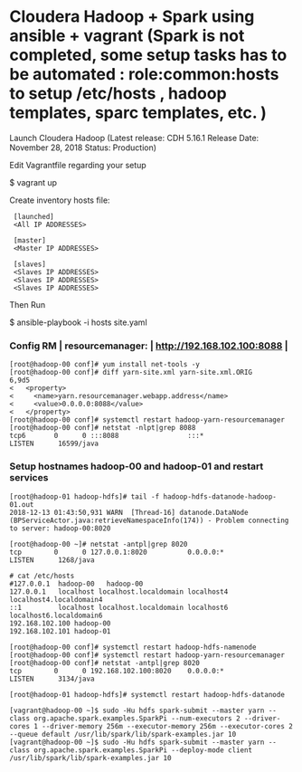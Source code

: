 # Cloudera  Hadoop + Spark using ansible + vagrant (Spark is not completed, some setup tasks has to be automated : role:common:hosts to setup /etc/hosts , hadoop templates, sparc templates, etc. )

Launch Cloudera Hadoop 
(Latest release: CDH 5.16.1 Release Date: November 28, 2018 Status: Production)

Edit Vagrantfile regarding your setup

$ vagrant up

Create inventory hosts file: 
     
     [launched]
     <All IP ADDRESSES>
     
     [master]
     <Master IP ADDRESSES>
     
     [slaves]
     <Slaves IP ADDRESSES>
     <Slaves IP ADDRESSES>
     <Slaves IP ADDRESSES>
     
Then Run
      
$ ansible-playbook  -i hosts site.yaml 

### Config RM  | resourcemanager:   | http://192.168.102.100:8088  |

```
[root@hadoop-00 conf]# yum install net-tools -y
[root@hadoop-00 conf]# diff yarn-site.xml yarn-site.xml.ORIG
6,9d5
<   <property> 
<     <name>yarn.resourcemanager.webapp.address</name>
<     <value>0.0.0.0:8088</value>
<   </property>
[root@hadoop-00 conf]# systemctl restart hadoop-yarn-resourcemanager
[root@hadoop-00 conf]# netstat -nlpt|grep 8088
tcp6       0      0 :::8088                 :::*                    LISTEN      16599/java  
```
### Setup hostnames hadoop-00 and hadoop-01 and restart services
```
[root@hadoop-01 hadoop-hdfs]# tail -f hadoop-hdfs-datanode-hadoop-01.out
2018-12-13 01:43:50,931 WARN  [Thread-16] datanode.DataNode (BPServiceActor.java:retrieveNamespaceInfo(174)) - Problem connecting to server: hadoop-00:8020

[root@hadoop-00 ~]# netstat -antpl|grep 8020
tcp        0      0 127.0.0.1:8020          0.0.0.0:*               LISTEN      1268/java  

# cat /etc/hosts
#127.0.0.1	hadoop-00	hadoop-00
127.0.0.1   localhost localhost.localdomain localhost4 localhost4.localdomain4
::1         localhost localhost.localdomain localhost6 localhost6.localdomain6
192.168.102.100 hadoop-00
192.168.102.101 hadoop-01

[root@hadoop-00 conf]# systemctl restart hadoop-hdfs-namenode
[root@hadoop-00 conf]# systemctl restart hadoop-yarn-resourcemanager
[root@hadoop-00 conf]# netstat -antpl|grep 8020
tcp        0      0 192.168.102.100:8020    0.0.0.0:*               LISTEN      3134/java  

[root@hadoop-01 hadoop-hdfs]# systemctl restart hadoop-hdfs-datanode

[vagrant@hadoop-00 ~]$ sudo -Hu hdfs spark-submit --master yarn --class org.apache.spark.examples.SparkPi --num-executors 2 --driver-cores 1 --driver-memory 256m --executor-memory 256m --executor-cores 2 --queue default /usr/lib/spark/lib/spark-examples.jar 10
[vagrant@hadoop-00 ~]$ sudo -Hu hdfs spark-submit --master yarn --class org.apache.spark.examples.SparkPi --deploy-mode client /usr/lib/spark/lib/spark-examples.jar 10


```
